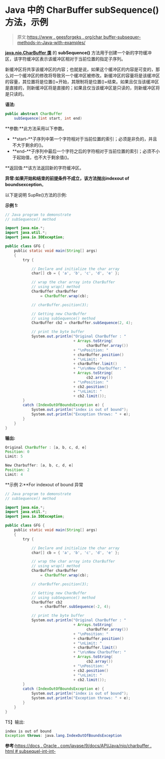 # Java 中的 CharBuffer subSequence()方法，示例

> 原文:[https://www . geesforgeks . org/char buffer-subsequer-methods-in-Java-with-examples/](https://www.geeksforgeeks.org/charbuffer-subsequence-methods-in-java-with-examples/)

**[java.nio.CharBuffer 类](https://www.geeksforgeeks.org/tag/java-charbuffer/)** 的 **subSequence()** 方法用于创建一个新的字符缓冲区，该字符缓冲区表示该缓冲区相对于当前位置的指定子序列。

新缓冲区将共享该缓冲区的内容；也就是说，如果这个缓冲区的内容是可变的，那么对一个缓冲区的修改将导致另一个缓冲区被修改。新缓冲区的容量将是该缓冲区的容量，其位置将是位置()+开始，其限制将是位置()+结束。如果且仅当该缓冲区是直接的，则新缓冲区将是直接的；如果且仅当该缓冲区是只读的，则新缓冲区将是只读的。

**语法:**

```java
public abstract CharBuffer
    subSequence(int start, int end)
```

**参数:**此方法采用以下参数。

*   **start–**子序列中第一个字符相对于当前位置的索引；必须是非负的，并且不大于剩余的()。
*   **end–**子序列中最后一个字符之后的字符相对于当前位置的索引；必须不小于起始值，也不大于剩余值()。

**返回值:**该方法返回新的字符缓冲区。

**异常:**如果开始和结束的前提条件不成立，该方法抛出**indexout of boundsexception**。

以下是说明 SupRe()方法的示例:

**示例 1:**

```java
// Java program to demonstrate
// subSequence() method

import java.nio.*;
import java.util.*;
import java.io.IOException;

public class GFG {
    public static void main(String[] args)
    {
        try {

            // Declare and initialize the char array
            char[] cb = { 'a', 'b', 'c', 'd', 'e' };

            // wrap the char array into CharBuffer
            // using wrap() method
            CharBuffer charBuffer
                = CharBuffer.wrap(cb);

            // charBuffer.position(3);

            // Getting new CharBuffer
            // using subSequence() method
            CharBuffer cb2 = charBuffer.subSequence(2, 4);

            // print the byte buffer
            System.out.println("Original CharBuffer : "
                               + Arrays.toString(
                                     charBuffer.array())
                               + "\nPosition: "
                               + charBuffer.position()
                               + "\nLimit: "
                               + charBuffer.limit()
                               + "\n\nNew Charbuffer: "
                               + Arrays.toString(
                                     cb2.array())
                               + "\nPosition: "
                               + cb2.position()
                               + "\nLimit: "
                               + cb2.limit());
        }
        catch (IndexOutOfBoundsException e) {
            System.out.println("index is out of bound");
            System.out.println("Exception throws: " + e);
        }
    }
}
```

**输出:**

```java
Original CharBuffer : [a, b, c, d, e]
Position: 0
Limit: 5

New Charbuffer: [a, b, c, d, e]
Position: 2
Limit: 4

```

**示例 2:**For indexout of bound 异常

```java
// Java program to demonstrate
// subSequence() method

import java.nio.*;
import java.util.*;
import java.io.IOException;

public class GFG {
    public static void main(String[] args)
    {
        try {

            // Declare and initialize the char array
            char[] cb = { 'a', 'b', 'c', 'd', 'e' };

            // wrap the char array into CharBuffer
            // using wrap() method
            CharBuffer charBuffer
                = CharBuffer.wrap(cb);

            // charBuffer.position(3);

            // Getting new CharBuffer
            // using subSequence() method
            CharBuffer cb2
                = charBuffer.subSequence(-2, 4);

            // print the byte buffer
            System.out.println("Original CharBuffer : "
                               + Arrays.toString(
                                     charBuffer.array())
                               + "\nPosition: "
                               + charBuffer.position()
                               + "\nLimit: "
                               + charBuffer.limit()
                               + "\n\nNew Charbuffer: "
                               + Arrays.toString(
                                     cb2.array())
                               + "\nPosition: "
                               + cb2.position()
                               + "\nLimit: "
                               + cb2.limit());
        }
        catch (IndexOutOfBoundsException e) {
            System.out.println("index is out of bound");
            System.out.println("Exception throws: " + e);
        }
    }
}
```

T5】输出:

```java
index is out of bound
Exception throws: java.lang.IndexOutOfBoundsException

```

**参考:**[https://docs . Oracle . com/javase/9/docs/API/Java/nio/charbuffer . html # subsequel-int-int-](https://docs.oracle.com/javase/9/docs/api/java/nio/CharBuffer.html#subSequence-int-int-)